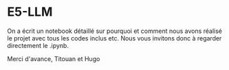# E5-LLM

On a écrit un notebook détaillé sur pourquoi et comment nous avons réalisé le projet avec tous les codes inclus etc.
Nous vous invitons donc à regarder directement le .ipynb.

Merci d'avance, Titouan et Hugo
